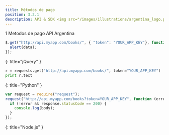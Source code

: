 ```yaml
---
title: Métodos de pago
position: 3.2.1
description: API & SDK <img src="/images/illustrations/argentina_logo.png" width="50">
---
```


1 Metodos de pago API Argentina



~~~ javascript
$.get("http://api.myapp.com/books/", { "token": "YOUR_APP_KEY"}, function(data) {
  alert(data);
});
~~~
{: title="jQuery" }
~~~ python
r = requests.get("http://api.myapp.com/books/", token="YOUR_APP_KEY")
print r.text
~~~
{: title="Python" }
~~~ javascript
var request = require("request");
request("http://api.myapp.com/books?token=YOUR_APP_KEY", function (error, response, body) {
  if (!error && response.statusCode == 200) {
    console.log(body);
  }
});
~~~
{: title="Node.js" }

